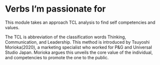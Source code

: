 # Verbs I’m passionate for

This module takes an approach TCL analysis to find self competencies and values. 

The TCL is abbreviation of the classification words Thinking, Communication, and Leadership. This method is introduced by Tsuyoshi Morioka(2020), a marketing specialist who worked for P&G and Universal Studio Japan. 
Morioka argues this unveils the core value of the individual, and competencies to promote the one to the public. 

